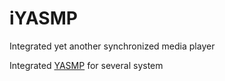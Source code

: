 # iYASMP
Integrated yet another synchronized media player

Integrated [YASMP](http://github.team-lab.local/lab-computervision/YASMP) for several system
